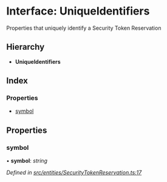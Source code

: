 # Interface: UniqueIdentifiers

Properties that uniquely identify a Security Token Reservation

## Hierarchy

* **UniqueIdentifiers**

## Index

### Properties

* [symbol](entities.uniqueidentifiers-8.md#symbol)

## Properties

###  symbol

• **symbol**: *string*

*Defined in [src/entities/SecurityTokenReservation.ts:17](https://github.com/PolymathNetwork/polymath-sdk/blob/ce52226/src/entities/SecurityTokenReservation.ts#L17)*
